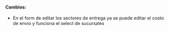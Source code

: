 <h4>Cambios:</h4>  
<ul>   
    <li>En el form de editar los sectores de entrega ya se puede editar el costo de envío y funciona el select de sucursales</li>
</ul>